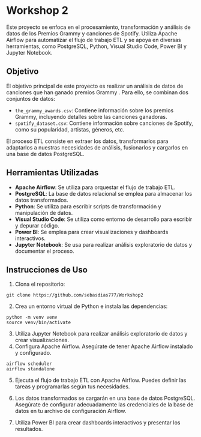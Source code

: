 # Workshop 2

Este proyecto se enfoca en el procesamiento, transformación y análisis de datos de los Premios Grammy y canciones de Spotify. Utiliza Apache Airflow para automatizar el flujo de trabajo ETL y se apoya en diversas herramientas, como PostgreSQL, Python, Visual Studio Code, Power BI y Jupyter Notebook.

## Objetivo

El objetivo principal de este proyecto es realizar un análisis de datos de canciones que han ganado premios Grammy . Para ello, se combinan dos conjuntos de datos:

- `the_grammy_awards.csv`: Contiene información sobre los premios Grammy, incluyendo detalles sobre las canciones ganadoras.
- `spotify_dataset.csv`: Contiene información sobre canciones de Spotify, como su popularidad, artistas, géneros, etc.

El proceso ETL consiste en extraer los datos, transformarlos para adaptarlos a nuestras necesidades de análisis, fusionarlos y cargarlos en una base de datos PostgreSQL.

## Herramientas Utilizadas

- **Apache Airflow**: Se utiliza para orquestar el flujo de trabajo ETL.
- **PostgreSQL**: La base de datos relacional se emplea para almacenar los datos transformados.
- **Python**: Se utiliza para escribir scripts de transformación y manipulación de datos.
- **Visual Studio Code**: Se utiliza como entorno de desarrollo para escribir y depurar código.
- **Power BI**: Se emplea para crear visualizaciones y dashboards interactivos.
- **Jupyter Notebook**: Se usa para realizar análisis exploratorio de datos y documentar el proceso.

## Instrucciones de Uso

1. Clona el repositorio:
```
git clone https://github.com/sebasdias777/Workshop2
```
2. Crea un entorno virtual de Python e instala las dependencias:
```
python -m venv venv
source venv/bin/activate
```
3. Utiliza Jupyter Notebook para realizar análisis exploratorio de datos y crear visualizaciones.
4. Configura Apache Airflow. Asegúrate de tener Apache Airflow instalado y configurado.
```
airflow scheduler
airflow standalone
```
5. Ejecuta el flujo de trabajo ETL con Apache Airflow. Puedes definir las tareas y programarlas según tus necesidades.

6. Los datos transformados se cargarán en una base de datos PostgreSQL. Asegúrate de configurar adecuadamente las credenciales de la base de datos en tu archivo de configuración Airflow.
7. Utiliza Power BI para crear dashboards interactivos y presentar los resultados.
